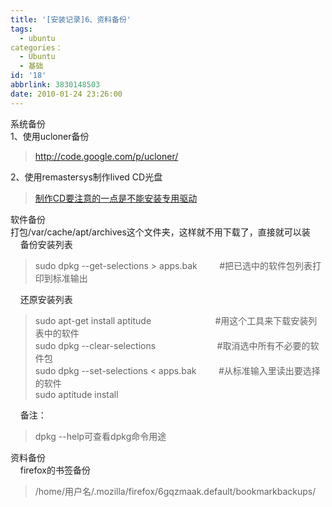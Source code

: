 ```yaml
---
title: '[安装记录]6、资料备份'
tags:
  - ubuntu
categories：
  - Ubuntu
  - 基础
id: '18'
abbrlink: 3830148503
date: 2010-01-24 23:26:00
---
```


系统备份  
1、使用ucloner备份  

> http://code.google.com/p/ucloner/  

2、使用remastersys制作lived CD光盘  

> [制作CD要注意的一点是不能安装专用驱动](http://wiki.linuxdeepin.com/index.php/Remastersys)

  
软件备份  
打包/var/cache/apt/archives这个文件夹，这样就不用下载了，直接就可以装  
    备份安装列表  

> sudo dpkg --get-selections > apps.bak         #把已选中的软件包列表打印到标准输出  

    还原安装列表  

> sudo apt-get install aptitude                          #用这个工具来下载安装列表中的软件  
> sudo dpkg --clear-selections                         #取消选中所有不必要的软件包  
> sudo dpkg --set-selections < apps.bak         #从标准输入里读出要选择的软件  
> sudo aptitude install  

  
    备注：  

> dpkg --help可查看dpkg命令用途  

  
  
资料备份  
    firefox的书签备份  

> /home/用户名/.mozilla/firefox/6gqzmaak.default/bookmarkbackups/